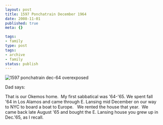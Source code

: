 ```yaml
---
layout: post
title: 1597 Ponchatrain December 1964
date: 2008-11-01
published: true
meta: {}

tags:
- family
type: post
tags:
- archive
- family
status: publish
---
```

![1597 ponchatrain dec-64 overexposed](http://media.eick.us/2011/05/334791083_f34967114d.jpg)



Dad says:

 <!-- blockquote  -->

That is our Okemos home.  My first sabbatical was '64-'65. We spent fall '64 in Los Alamos and came through E. Lansing mid December on our way to NYC to board a boat to Europe.   We rented the house that year.  We came back late August '65 and bought the E. Lansing house you grew up in Dec.'65, as I recall.

<!-- endblockquote  -->
